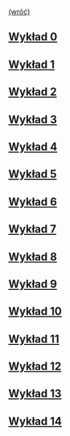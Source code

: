 [(wróć)](../)

## [Wykład 0](Wyklad0/)
## [Wykład 1](Wyklad1/)
## [Wykład 2](Wyklad2/)
## [Wykład 3](Wyklad3/)
## [Wykład 4](Wyklad4/)
## [Wykład 5](Wyklad5/)
## [Wykład 6](Wyklad6/)
## [Wykład 7](Wyklad7/)
## [Wykład 8](Wyklad8/)
## [Wykład 9](Wyklad9/)
## [Wykład 10](Wyklad10/)
## [Wykład 11](Wyklad11/)
## [Wykład 12](Wyklad12/)
## [Wykład 13](Wyklad13/)
## [Wykład 14](Wyklad14/)

